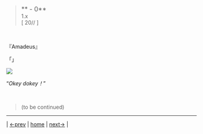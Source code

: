 > <big> ** - 0** </big>  
> 1.x  
> [ 20// ] 

&emsp;&emsp; 

『Amadeus』

「」

![](../pics/.png)

“*Okey dokey！*”  


<br/>

> (to be continued)
---

| [←prev](./) | [home](../../) | [next→](./) |
